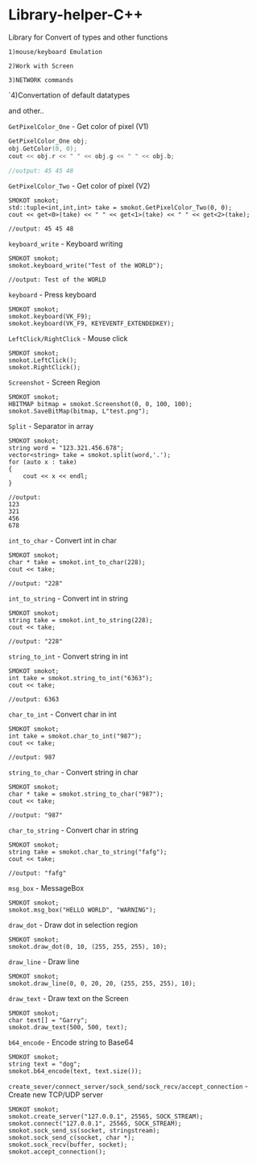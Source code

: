 # Library-helper-C++
Library for Convert of types and other functions

`1)mouse/keyboard Emulation`

`2)Work with Screen`

`3)NETWORK commands`

`4)Convertation of default datatypes

and other..

` GetPixelColor_One ` - Get color of pixel (V1)

``` C++
GetPixelColor_One obj;
obj.GetColor(0, 0);
cout << obj.r << " " << obj.g << " " << obj.b;

//output: 45 45 48
```


` GetPixelColor_Two ` - Get color of pixel (V2)

```
SMOKOT smokot;
std::tuple<int,int,int> take = smokot.GetPixelColor_Two(0, 0);
cout << get<0>(take) << " " << get<1>(take) << " " << get<2>(take);

//output: 45 45 48
 ```
 
 
` keyboard_write ` - Keyboard writing

````
SMOKOT smokot;
smokot.keyboard_write("Test of the WORLD");

//output: Test of the WORLD
````
` keyboard ` - Press keyboard
````
SMOKOT smokot;
smokot.keyboard(VK_F9);
smokot.keyboard(VK_F9, KEYEVENTF_EXTENDEDKEY);

````

` LeftClick/RightClick ` - Mouse click
````
SMOKOT smokot;
smokot.LeftClick();
smokot.RightClick();

````

` Screenshot ` - Screen Region

````
SMOKOT smokot;
HBITMAP bitmap = smokot.Screenshot(0, 0, 100, 100); 
smokot.SaveBitMap(bitmap, L"test.png");

````

` Split ` - Separator in array
````
SMOKOT smokot;
string word = "123.321.456.678";
vector<string> take = smokot.split(word,'.');
for (auto x : take)
{
	cout << x << endl;
}

//output: 
123
321
456
678
````

` int_to_char ` - Convert int in char
````
SMOKOT smokot;
char * take = smokot.int_to_char(228);
cout << take;

//output: "228"
````



` int_to_string ` - Convert int in string 
````
SMOKOT smokot;
string take = smokot.int_to_string(228);
cout << take;

//output: "228"
````


` string_to_int ` - Convert string in int
````
SMOKOT smokot;
int take = smokot.string_to_int("6363");
cout << take;

//output: 6363
````


` char_to_int ` - Convert char in int
````
SMOKOT smokot;
int take = smokot.char_to_int("987");
cout << take;

//output: 987
````

` string_to_char ` - Convert string in char
````
SMOKOT smokot;
char * take = smokot.string_to_char("987");
cout << take;

//output: "987"
````


` char_to_string ` - Convert char in string
````
SMOKOT smokot;
string take = smokot.char_to_string("fafg");
cout << take;

//output: "fafg"
````

` msg_box ` - MessageBox 
````
SMOKOT smokot;
smokot.msg_box("HELLO WORLD", "WARNING");
````

` draw_dot ` - Draw dot in selection region
````
SMOKOT smokot;
smokot.draw_dot(0, 10, (255, 255, 255), 10);
````

` draw_line ` - Draw line
````
SMOKOT smokot;
smokot.draw_line(0, 0, 20, 20, (255, 255, 255), 10);
````


` draw_text ` - Draw text on the Screen
````
SMOKOT smokot;
char text[] = "Garry";
smokot.draw_text(500, 500, text);
````

` b64_encode ` - Encode string to Base64
````
SMOKOT smokot;
string text = "dog";
smokot.b64_encode(text, text.size());
````

` create_sever/connect_server/sock_send/sock_recv/accept_connection ` - Create new TCP/UDP server
````
SMOKOT smokot;
smokot.create_server("127.0.0.1", 25565, SOCK_STREAM);
smokot.connect("127.0.0.1", 25565, SOCK_STREAM);
smokot.sock_send_ss(socket, stringstream);
smokot.sock_send_c(socket, char *);
smokot.sock_recv(buffer, socket);
smokot.accept_connection();
````


